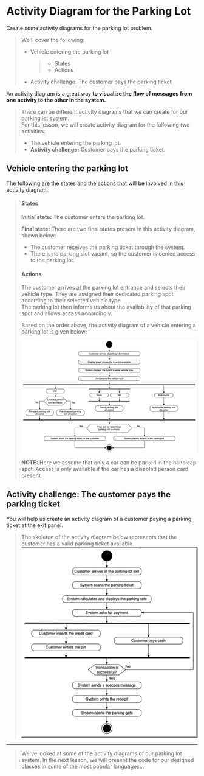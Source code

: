# Activity Diagram for the Parking Lot

Create some activity diagrams for the parking lot problem.

> We'll cover the following:
>
> - Vehicle entering the parking lot
>   > - States
>   > - Actions
> - Activity challenge: The customer pays the parking ticket

An activity diagram is a great way **to visualize the flow of messages from one activity to the other in the system.**

> There can be different activity diagrams that we can create for our parking lot system.  
>  For this lesson, we will create activity diagram for the following two activities:
>
> - The vehicle entering the parking lot.
> - **Activity challenge:** Customer pays the parking ticket.

## Vehicle entering the parking lot

The following are the states and the actions that will be involved in this activity diagram.

> #### States
>
> **Initial state:** The customer enters the parking lot.
>
> **Final state:** There are two final states present in this activity diagram, shown below:
>
> - The customer receives the parking ticket through the system.
> - There is no parking slot vacant, so the customer is denied access to the parking lot.
>
> #### Actions
>
> The customer arrives at the parking lot entrance and selects their vehicle type. They are assigned their dedicated parking spot according to their selected vehicle type.  
>  The parking lot then informs us about the availability of that parking spot and allows access accordingly.
>
> Based on the order above, the activity diagram of a vehicle entering a parking lot is given below:
>
> ![activity diagram for the vehicle entering a parking lot](./images/6-1-activity%20diagram%20for%20the%20vehicle%20entering%20a%20parking%20lot.png)
>
> **NOTE:** Here we assume that only a car can be parked in the handicap spot. Access is only available if the car has a disabled person card present.

## Activity challenge: The customer pays the parking ticket

You will help us create an activity diagram of a customer paying a parking ticket at the exit panel.

> The skeleton of the activity diagram below represents that the customer has a valid parking ticket available.
> ![activity diagram for the vehicle entering a parking lot](./images/6-2-activity%20diagram%20for%20customer%20entering%20a%20parking%20lot.png)

---

> We've looked at some of the activity diagrams of our parking lot system. In the next lesson, we will present the code for our designed classes in some of the most popular languages....
